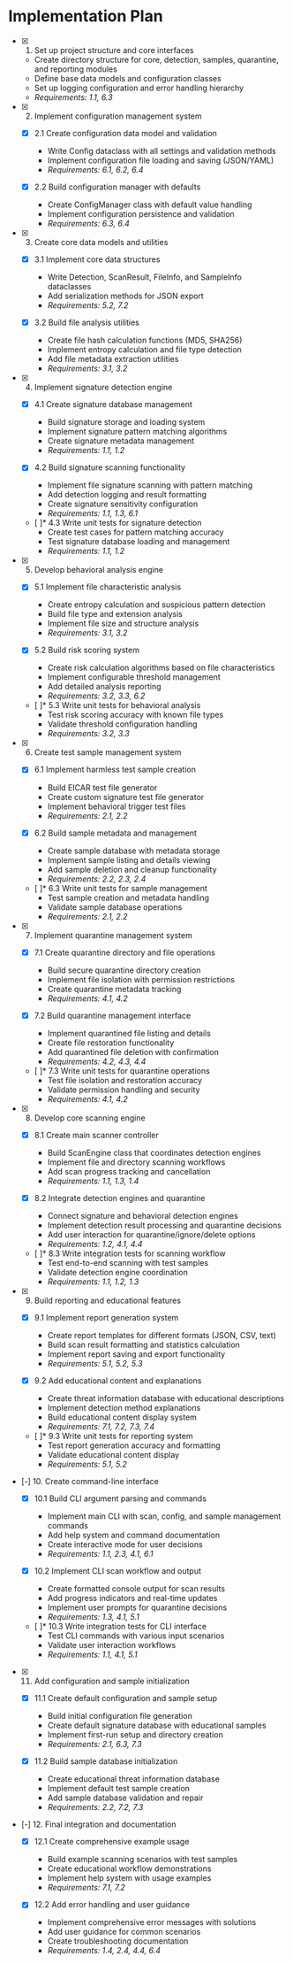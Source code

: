 # Implementation Plan

- [x] 1. Set up project structure and core interfaces





  - Create directory structure for core, detection, samples, quarantine, and reporting modules
  - Define base data models and configuration classes
  - Set up logging configuration and error handling hierarchy
  - _Requirements: 1.1, 6.3_

- [x] 2. Implement configuration management system





  - [x] 2.1 Create configuration data model and validation


    - Write Config dataclass with all settings and validation methods
    - Implement configuration file loading and saving (JSON/YAML)
    - _Requirements: 6.1, 6.2, 6.4_
  


  - [x] 2.2 Build configuration manager with defaults





    - Create ConfigManager class with default value handling
    - Implement configuration persistence and validation
    - _Requirements: 6.3, 6.4_

- [x] 3. Create core data models and utilities





  - [x] 3.1 Implement core data structures


    - Write Detection, ScanResult, FileInfo, and SampleInfo dataclasses
    - Add serialization methods for JSON export
    - _Requirements: 5.2, 7.2_
  


  - [x] 3.2 Build file analysis utilities





    - Create file hash calculation functions (MD5, SHA256)
    - Implement entropy calculation and file type detection
    - Add file metadata extraction utilities
    - _Requirements: 3.1, 3.2_

- [x] 4. Implement signature detection engine





  - [x] 4.1 Create signature database management


    - Build signature storage and loading system
    - Implement signature pattern matching algorithms
    - Create signature metadata management
    - _Requirements: 1.1, 1.2_
  


  - [x] 4.2 Build signature scanning functionality





    - Implement file signature scanning with pattern matching
    - Add detection logging and result formatting
    - Create signature sensitivity configuration
    - _Requirements: 1.1, 1.3, 6.1_
  
  - [ ]* 4.3 Write unit tests for signature detection
    - Create test cases for pattern matching accuracy
    - Test signature database loading and management
    - _Requirements: 1.1, 1.2_

- [x] 5. Develop behavioral analysis engine





  - [x] 5.1 Implement file characteristic analysis


    - Create entropy calculation and suspicious pattern detection
    - Build file type and extension analysis
    - Implement file size and structure analysis
    - _Requirements: 3.1, 3.2_
  


  - [x] 5.2 Build risk scoring system








    - Create risk calculation algorithms based on file characteristics
    - Implement configurable threshold management
    - Add detailed analysis reporting
    - _Requirements: 3.2, 3.3, 6.2_
  
  - [ ]* 5.3 Write unit tests for behavioral analysis
    - Test risk scoring accuracy with known file types
    - Validate threshold configuration handling
    - _Requirements: 3.2, 3.3_

- [x] 6. Create test sample management system





  - [x] 6.1 Implement harmless test sample creation


    - Build EICAR test file generator
    - Create custom signature test file generator
    - Implement behavioral trigger test files
    - _Requirements: 2.1, 2.2_
  



  - [x] 6.2 Build sample metadata and management





    - Create sample database with metadata storage
    - Implement sample listing and details viewing
    - Add sample deletion and cleanup functionality
    - _Requirements: 2.2, 2.3, 2.4_
  
  - [ ]* 6.3 Write unit tests for sample management
    - Test sample creation and metadata handling
    - Validate sample database operations
    - _Requirements: 2.1, 2.2_

- [x] 7. Implement quarantine management system





  - [x] 7.1 Create quarantine directory and file operations



    - Build secure quarantine directory creation
    - Implement file isolation with permission restrictions
    - Create quarantine metadata tracking
    - _Requirements: 4.1, 4.2_
  


  - [x] 7.2 Build quarantine management interface





    - Implement quarantined file listing and details
    - Create file restoration functionality
    - Add quarantined file deletion with confirmation
    - _Requirements: 4.2, 4.3, 4.4_
  
  - [ ]* 7.3 Write unit tests for quarantine operations
    - Test file isolation and restoration accuracy
    - Validate permission handling and security
    - _Requirements: 4.1, 4.2_

- [x] 8. Develop core scanning engine




  - [x] 8.1 Create main scanner controller


    - Build ScanEngine class that coordinates detection engines
    - Implement file and directory scanning workflows
    - Add scan progress tracking and cancellation
    - _Requirements: 1.1, 1.3, 1.4_
  


  - [x] 8.2 Integrate detection engines and quarantine





    - Connect signature and behavioral detection engines
    - Implement detection result processing and quarantine decisions
    - Add user interaction for quarantine/ignore/delete options
    - _Requirements: 1.2, 4.1, 4.4_
  
  - [ ]* 8.3 Write integration tests for scanning workflow
    - Test end-to-end scanning with test samples
    - Validate detection engine coordination
    - _Requirements: 1.1, 1.2, 1.3_

- [x] 9. Build reporting and educational features





  - [x] 9.1 Implement report generation system


    - Create report templates for different formats (JSON, CSV, text)
    - Build scan result formatting and statistics calculation
    - Implement report saving and export functionality
    - _Requirements: 5.1, 5.2, 5.3_
  
  - [x] 9.2 Add educational content and explanations


    - Create threat information database with educational descriptions
    - Implement detection method explanations
    - Build educational content display system
    - _Requirements: 7.1, 7.2, 7.3, 7.4_
  
  - [ ]* 9.3 Write unit tests for reporting system
    - Test report generation accuracy and formatting
    - Validate educational content display
    - _Requirements: 5.1, 5.2_

- [-] 10. Create command-line interface





  - [x] 10.1 Build CLI argument parsing and commands


    - Implement main CLI with scan, config, and sample management commands
    - Add help system and command documentation
    - Create interactive mode for user decisions
    - _Requirements: 1.1, 2.3, 4.1, 6.1_
  

  - [x] 10.2 Implement CLI scan workflow and output



    - Create formatted console output for scan results
    - Add progress indicators and real-time updates
    - Implement user prompts for quarantine decisions
    - _Requirements: 1.3, 4.1, 5.1_
  
  - [ ]* 10.3 Write integration tests for CLI interface
    - Test CLI commands with various input scenarios
    - Validate user interaction workflows
    - _Requirements: 1.1, 4.1, 5.1_

- [x] 11. Add configuration and sample initialization





  - [x] 11.1 Create default configuration and sample setup


    - Build initial configuration file generation
    - Create default signature database with educational samples
    - Implement first-run setup and directory creation
    - _Requirements: 2.1, 6.3, 7.3_
  


  - [x] 11.2 Build sample database initialization





    - Create educational threat information database
    - Implement default test sample creation
    - Add sample database validation and repair
    - _Requirements: 2.2, 7.2, 7.3_

- [-] 12. Final integration and documentation



  - [x] 12.1 Create comprehensive example usage


    - Build example scanning scenarios with test samples
    - Create educational workflow demonstrations
    - Implement help system with usage examples
    - _Requirements: 7.1, 7.2_

  
  - [x] 12.2 Add error handling and user guidance









    - Implement comprehensive error messages with solutions
    - Add user guidance for common scenarios
    - Create troubleshooting documentation
    - _Requirements: 1.4, 2.4, 4.4, 6.4_